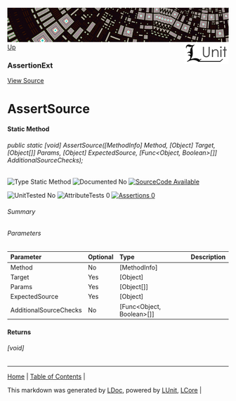 ![](../Content/LUnit-banner-small.png "")
[<img align="right" src="../Content/LUnit-logo-small.png">](../../README.md)
[Up](AssertionExt.md)
### AssertionExt
[View Source](../Extensions/AssertionExt.cs)
# AssertSource
#### Static Method
###### public static [void] AssertSource([MethodInfo] Method, [Object] Target, [Object[]] Params, [Object] ExpectedSource, [Func<Object, Boolean>[]] AdditionalSourceChecks);

![Type Static Method](http://b.repl.ca/v1/Type-Static%20Method-lightgrey.png "") ![Documented No](http://b.repl.ca/v1/Documented-No-red.png "") [![SourceCode Available](http://b.repl.ca/v1/SourceCode-Available-brightgreen.png "")](../Extensions/AssertionExt.cs)

![UnitTested No](http://b.repl.ca/v1/UnitTested-No-lightgrey.png "") ![AttributeTests 0](http://b.repl.ca/v1/AttributeTests-0-lightgrey.png "") [![Assertions 0](http://b.repl.ca/v1/Assertions-0-brightgreen.png "")](../Extensions/AssertionExt.cs)
###### Summary
###### Parameters

Parameter | Optional | Type | Description
:---  | :---  | :---  | :--- 
Method | No | [MethodInfo] | 
Target | Yes | [Object] | 
Params | Yes | [Object[]] | 
ExpectedSource | Yes | [Object] | 
AdditionalSourceChecks | No | [Func<Object, Boolean>[]] | 

#### Returns
###### [void]
---

[Home](../../README.md) | [Table of Contents](../../TableOfContents.md) | 


This markdown was generated by [LDoc](https://github.com/CodeSingularity/LDoc), powered by [LUnit](https://github.com/CodeSingularity/LUnit), [LCore](https://github.com/CodeSingularity/LCore) | 

